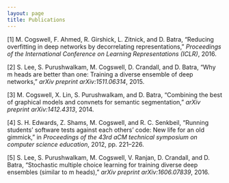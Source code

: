 ```yaml
---
layout: page
title: Publications
---
```

<div id="refs" class="references">
<div id="ref-cogswell2015reducing">
<p>[1] M. Cogswell, F. Ahmed, R. Girshick, L. Zitnick, and D. Batra, “Reducing overfitting in deep networks by decorrelating representations,” <em>Proceedings of the International Conference on Learning Representations (ICLR)</em>, 2016.</p>
</div>
<div id="ref-lee2015m">
<p>[2] S. Lee, S. Purushwalkam, M. Cogswell, D. Crandall, and D. Batra, “Why m heads are better than one: Training a diverse ensemble of deep networks,” <em>arXiv preprint arXiv:1511.06314</em>, 2015.</p>
</div>
<div id="ref-cogswell2014segnet">
<p>[3] M. Cogswell, X. Lin, S. Purushwalkam, and D. Batra, “Combining the best of graphical models and convnets for semantic segmentation,” <em>arXiv preprint arXiv:1412.4313</em>, 2014.</p>
</div>
<div id="ref-edwards2012running">
<p>[4] S. H. Edwards, Z. Shams, M. Cogswell, and R. C. Senkbeil, “Running students’ software tests against each others’ code: New life for an old gimmick,” in <em>Proceedings of the 43rd aCM technical symposium on computer science education</em>, 2012, pp. 221–226.</p>
</div>
<div id="ref-lee2016stochastic">
<p>[5] S. Lee, S. Purushwalkam, M. Cogswell, V. Ranjan, D. Crandall, and D. Batra, “Stochastic multiple choice learning for training diverse deep ensembles (similar to m heads),” <em>arXiv preprint arXiv:1606.07839</em>, 2016.</p>
</div>
</div>
